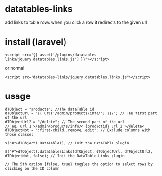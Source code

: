 # datatables-links
add links to table rows
when you click a row it redirects to the given url



# install (laravel)
    <script src="{{ asset('/plugins/datatables-links/jquery.datatables.links.js') }}"></script>

or normal

    <script src="datatables-links/jquery.datatables.links.js"></script>


# usage

    dTObject = "products"; //The dataTable id
    dTObjectUrl = "{{ url('/admin/products/info/') }}/"; // The first part of the url 
    dTObjectUrl2 = "/delete"; // The second part of the url
    // eg. url 1 >/admin/products/info/< {productid} url 2 >/delete<
    dTObjectNot = ":first-child,.remove,.edit"; // Exclude columns with those classes
    
    $("#"+dTObject).DataTable(); // Init the DataTable plugin
    
    $("#"+dTObject).datatablesLinks(dTObject, dTObjectUrl, dTObjectUrl2, dTObjectNot, false); // Init the DataTable-Links plugin
    
    // The 5th option {false, true} toggles the option to select rows by clicking on the ID column
    
